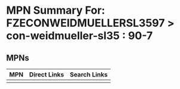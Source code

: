 



# MPN Summary For: FZECONWEIDMUELLERSL3597 > con-weidmueller-sl35 : 90-7

## MPNs
  

|MPN|Direct Links|Search Links|
| :--- | :--- | :--- |
||||
